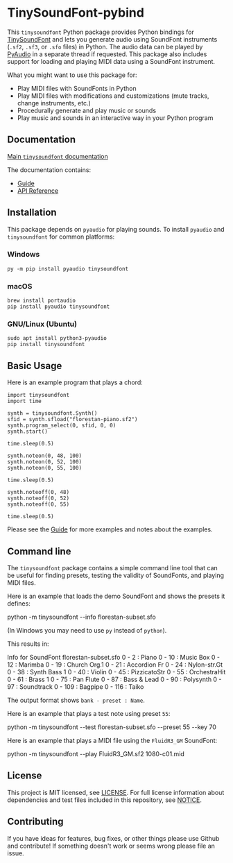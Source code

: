 # TinySoundFont-pybind

This `tinysoundfont` Python package provides Python bindings for
[TinySoundFont](https://github.com/schellingb/TinySoundFont) and lets you
generate audio using SoundFont instruments (`.sf2`, `.sf3`, or `.sfo` files) in
Python. The audio data can be played by
[PyAudio](https://pypi.org/project/PyAudio/) in a separate thread if requested.
This package also includes support for loading and playing MIDI data using a
SoundFont instrument.

What you might want to use this package for:

* Play MIDI files with SoundFonts in Python
* Play MIDI files with modifications and customizations (mute tracks, change instruments, etc.)
* Procedurally generate and play music or sounds
* Play music and sounds in an interactive way in your Python program

## Documentation

[Main `tinysoundfont` documentation](https://nwhitehead.github.io/tinysoundfont-pybind/)

The documentation contains:
* [Guide](https://nwhitehead.github.io/tinysoundfont-pybind/guide.html)
* [API Reference](https://nwhitehead.github.io/tinysoundfont-pybind/reference.html)

## Installation

This package depends on `pyaudio` for playing sounds. To install `pyaudio` and
`tinysoundfont` for common platforms:

### Windows

    py -m pip install pyaudio tinysoundfont

### macOS

    brew install portaudio
    pip install pyaudio tinysoundfont

### GNU/Linux (Ubuntu)

    sudo apt install python3-pyaudio
    pip install tinysoundfont


## Basic Usage

Here is an example program that plays a chord:

    import tinysoundfont
    import time

    synth = tinysoundfont.Synth()
    sfid = synth.sfload("florestan-piano.sf2")
    synth.program_select(0, sfid, 0, 0)
    synth.start()

    time.sleep(0.5)

    synth.noteon(0, 48, 100)
    synth.noteon(0, 52, 100)
    synth.noteon(0, 55, 100)

    time.sleep(0.5)

    synth.noteoff(0, 48)
    synth.noteoff(0, 52)
    synth.noteoff(0, 55)

    time.sleep(0.5)

Please see the
[Guide](https://nwhitehead.github.io/tinysoundfont-pybind/guide.html) for more
examples and notes about the examples.

## Command line

The `tinysoundfont` package contains a simple command line tool that can
be useful for finding presets, testing the validity of SoundFonts, and
playing MIDI files.

Here is an example that loads the demo SoundFont and shows the presets it defines:

   python -m tinysoundfont --info florestan-subset.sfo

(In Windows you may need to use `py` instead of `python`).

This results in:

   Info for SoundFont florestan-subset.sfo
   0 - 2 : Piano
   0 - 10 : Music Box
   0 - 12 : Marimba
   0 - 19 : Church Org.1
   0 - 21 : Accordion Fr
   0 - 24 : Nylon-str.Gt
   0 - 38 : Synth Bass 1
   0 - 40 : Violin
   0 - 45 : PizzicatoStr
   0 - 55 : OrchestraHit
   0 - 61 : Brass 1
   0 - 75 : Pan Flute
   0 - 87 : Bass & Lead
   0 - 90 : Polysynth
   0 - 97 : Soundtrack
   0 - 109 : Bagpipe
   0 - 116 : Taiko

The output format shows `bank - preset : Name`.

Here is an example that plays a test note using preset `55`:

   python -m tinysoundfont --test florestan-subset.sfo --preset 55 --key 70

Here is an example that plays a MIDI file using the `FluidR3_GM` SoundFont:

   python -m tinysoundfont --play FluidR3_GM.sf2 1080-c01.mid

## License

This project is MIT licensed, see
[LICENSE](https://github.com/nwhitehead/tinysoundfont-pybind/blob/main/LICENSE).
For full license information about dependencies and test files included in this
repository, see
[NOTICE](https://github.com/nwhitehead/tinysoundfont-pybind/blob/main/NOTICE).

## Contributing

If you have ideas for features, bug fixes, or other things please use Github
and contribute! If something doesn't work or seems wrong please file an issue.
